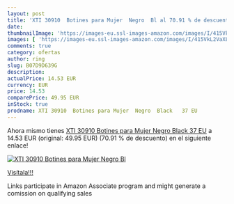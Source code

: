 ```yaml
---
layout: post
title: 'XTI 30910  Botines para Mujer  Negro  Bl al 70.91 % de descuento'
date: 
thumbnailImage: 'https://images-eu.ssl-images-amazon.com/images/I/415VkL2VaXL._SL200_.jpg'
images: [ 'https://images-eu.ssl-images-amazon.com/images/I/415VkL2VaXL._SL200_.jpg' ]
comments: true
category: ofertas
author: ring
slug: B07D9D639G
description:
actualPrice: 14.53 EUR
currency: EUR
price: 14.53
comparePrice: 49.95 EUR
inStock: true
prodname: XTI 30910  Botines para Mujer  Negro  Black   37 EU
---
```


Ahora mismo tienes [XTI 30910  Botines para Mujer  Negro  Black   37 EU](https://www.amazon.es/dp/B07D9D639G/?tag=tolees-21) a 14.53 EUR (original: 49.95 EUR) (70.91 %  de descuento) en el siguiente enlace!

[![XTI 30910  Botines para Mujer  Negro  Bl](https://images-eu.ssl-images-amazon.com/images/I/415VkL2VaXL._SL200_.jpg)](https://www.amazon.es/dp/B07D9D639G/?tag=tolees-21)

[Visítala!!!](https://www.amazon.es/dp/B07D9D639G/?tag=tolees-21)

Links participate in Amazon Associate program and might generate a comission on qualifying sales
